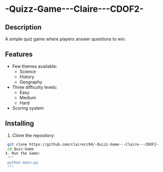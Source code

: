 # -Quizz-Game---Claire---CDOF2-

## Description
A simple quiz game where players answer questions to win.

## Features
- Few themes available:
  - Science
  - History
  - Geography
- Three difficulty levels:
  - Easy
  - Medium
  - Hard
- Scoring system

## Installing
1. Clone the repository:
  ```bash
   git clone https://github.com/clairecc94/-Quizz-Game---Claire---CDOF2-
   cd Quiz-Game
3. Run the Game:
   """
   python main.py
   """
